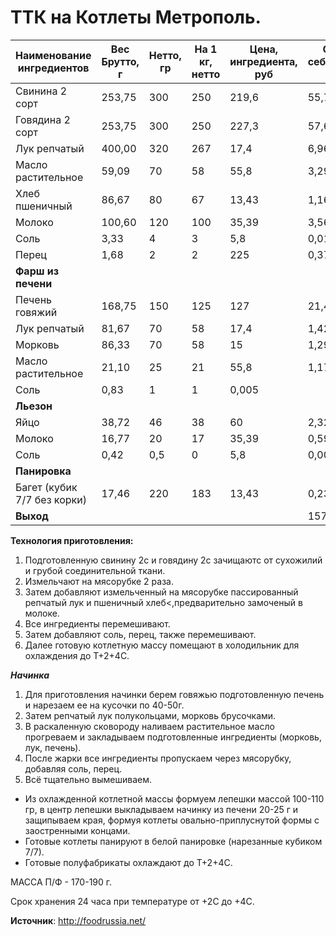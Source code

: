 # ТТК на Котлеты Метрополь.

| Наименование ингредиентов   | Вес Брутто, г | Нетто, гр | На 1 кг, нетто | Цена, ингредиента, руб | Сырьевая себестоимость, руб |
|-----------------------------|---------------|-----------|----------------|------------------------|-----------------------------|
| Свинина 2 сорт              | 253,75        | 300       | 250            | 219,6                  | 55,724                      |
| Говядина 2 сорт             | 253,75        | 300       | 250            | 227,3                  | 57,677                      |
| Лук репчатый                | 400,00        | 320       | 267            | 17,4                   | 6,960                       |
| Масло растительное          | 59,09         | 70        | 58             | 55,8                   | 3,297                       |
| Хлеб пшеничный              | 86,67         | 80        | 67             | 13,43                  | 1,164                       |
| Молоко                      | 100,60        | 120       | 100            | 35,39                  | 3,560                       |
| Соль                        | 3,33          | 4         | 3              | 5,8                    | 0,019                       |
| Перец                       | 1,68          | 2         | 2              | 225                    | 0,377                       |
| **Фарш из печени**          |               |           |                |                        |                             |
| Печень говяжий              | 168,75        | 150       | 125            | 127                    | 21,431                      |
| Лук репчатый                | 81,67         | 70        | 58             | 17,4                   | 1,421                       |
| Морковь                     | 86,33         | 70        | 58             | 15                     | 1,295                       |
| Масло растительное          | 21,10         | 25        | 21             | 55,8                   | 1,178                       |
| Соль                        | 0,83          | 1         | 1              | 0,005                  |                             |
| **Льезон**                  |               |           |                |                        |                             |
| Яйцо                        | 38,72         | 46        | 38             | 60                     | 2,323                       |
| Молоко                      | 16,77         | 20        | 17             | 35,39                  | 0,593                       |
| Соль                        | 0,42          | 0,5       | 0              | 5,8                    | 0,002                       |
| **Панировка**               |               |           |                |                        |                             |
| Багет (кубик 7/7 без корки) | 17,46         | 220       | 183            | 13,43                  | 0,234                       |
| **Выход**                   |               |           |                |                        | 157,262                     |

**Технология приготовления:**

1. Подготовленную свинину 2с и говядину 2с зачищаютс от сухожилий и грубой соединительной ткани.
2. Измельчают на мясорубке 2 раза.
3. Затем добавляют  измельченный на мясорубке пассированный репчатый лук и пшеничный хлеб<,предварительно замоченый в молоке.
4. Все ингредиенты перемешивают.
5. Затем добавляют соль, перец, также перемешивают.
6. Далее готовую котлетную массу помещают в холодильник для охлаждения до Т+2+4С.

_**Начинка**_

1. Для приготовления начинки берем говяжью подготовленную печень и нарезаем ее на кусочки по 40-50г.
2. Затем репчатый лук полукольцами, морковь брусочками.
3. В раскаленную сковороду наливаем растительное масло прогреваем и закладываем подготовленные ингредиенты (морковь, лук, печень).
4. После жарки все ингредиенты пропускаем через мясорубку, добавляя соль, перец.
5. Всё тщательно вымешиваем.

- Из охлажденной котлетной массы формуем лепешки массой 100-110 гр, в центр лепешки выкладываем начинку из печени 20-25 г и защипываем края, формуя  котлеты овально-приплуснутой  формы с заостренными концами.
- Готовые котлеты панируют в белой панировке (нарезанные кубиком 7/7).
- Готовые полуфабрикаты охлаждают до Т+2+4С. 

МАССА П/Ф - 170-190 г.

Срок хранения 24 часа при температуре от +2С до +4С.

**Источник**: http://foodrussia.net/

